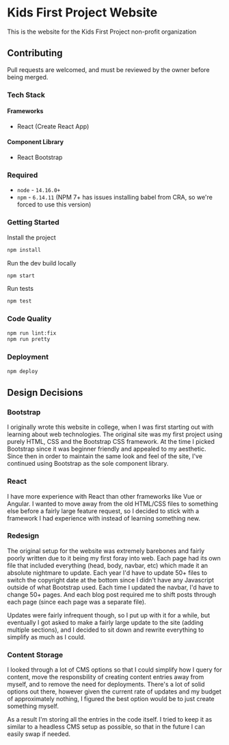 # Kids First Project Website

This is the website for the Kids First Project non-profit organization

## Contributing

Pull requests are welcomed, and must be reviewed by the owner before being merged.

### Tech Stack

#### Frameworks

* React (Create React App)

#### Component Library

* React Bootstrap

### Required

* `node` - `14.16.0+`
* `npm` - `6.14.11` (NPM 7+ has issues installing babel from CRA, so we're forced to use this version)

### Getting Started

Install the project

```bash
npm install
```

Run the dev build locally

```bash
npm start
```

Run tests

```bash
npm test
```

### Code Quality

```bash
npm run lint:fix
npm run pretty
```

### Deployment

```bash
npm deploy
```

## Design Decisions

### Bootstrap

I originally wrote this website in college, when I was first starting out with learning about web technologies. The original site was my first project using purely HTML, CSS and the Bootstrap CSS framework. At the time I picked Bootstrap since it was beginner friendly and appealed to my aesthetic. Since then in order to maintain the same look and feel of the site, I've continued using Bootstrap as the sole component library.

### React

I have more experience with React than other frameworks like Vue or Angular. I wanted to move away from the old HTML/CSS files to something else before a fairly large feature request, so I decided to stick with a framework I had experience with instead of learning something new.

### Redesign

The original setup for the website was extremely barebones and fairly poorly written due to it being my first foray into web. Each page had its own file that included everything (head, body, navbar, etc) which made it an absolute nightmare to update. Each year I'd have to update 50+ files to switch the copyright date at the bottom since I didn't have any Javascript outside of what Bootstrap used. Each time I updated the navbar, I'd have to change 50+ pages. And each blog post required me to shift posts through each page (since each page was a separate file).

Updates were fairly infrequent though, so I put up with it for a while, but eventually I got asked to make a fairly large update to the site (adding multiple sections), and I decided to sit down and rewrite everything to simplify as much as I could.

### Content Storage

I looked through a lot of CMS options so that I could simplify how I query for content, move the responsbility of creating content entries away from myself, and to remove the need for deployments. There's a lot of solid options out there, however given the current rate of updates and my budget of approximately nothing, I figured the best option would be to just create something myself.

As a result I'm storing all the entries in the code itself. I tried to keep it as similar to a headless CMS setup as possible, so that in the future I can easily swap if needed.
